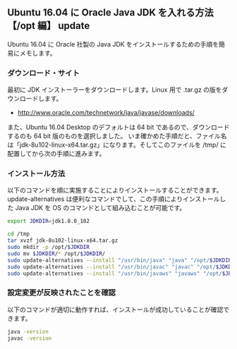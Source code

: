 ## Ubuntu 16.04 に Oracle Java JDK を入れる方法【/opt 編】 update


Ubuntu 16.04 に Oracle 社製の Java JDK をインストールするための手順を簡易にメモします。


### ダウンロード・サイト

最初に JDK インストーラーをダウンロードします。Linux 用で .tar.gz の版をダウンロードします。


* http://www.oracle.com/technetwork/java/javase/downloads/

また、Ubuntu 16.04 Desktop のデフォルトは 64 bit であるので、ダウンロードするのも 64 bit 版のものを選択しました。
いま確かめた手順だと、ファイル名は「jdk-8u102-linux-x64.tar.gz」になります。そしてこのファイルを /tmp/ に配置してから次の手順に進みます。


### インストール方法

以下のコマンドを順に実施することによりインストールすることができます。update-alternatives は便利なコマンドでして、この手順によりインストールした Java JDK を OS のコマンドとして組み込むことが可能です。


```bash
export JDKDIR=jdk1.8.0_102

cd /tmp
tar xvzf jdk-8u102-linux-x64.tar.gz
sudo mkdir -p /opt/$JDKDIR
sudo mv $JDKDIR/* /opt/$JDKDIR/
sudo update-alternatives --install "/usr/bin/java" "java" "/opt/$JDKDIR/bin/java" 1
sudo update-alternatives --install "/usr/bin/javac" "javac" "/opt/$JDKDIR/bin/javac" 1
sudo update-alternatives --install "/usr/bin/javaws" "javaws" "/opt/$JDKDIR/bin/javaws" 1
```



### 設定変更が反映されたことを確認

以下のコマンドが適切に動作すれば、インストールが成功していることが確認できます。

```bash
java -version
javac -version
```


